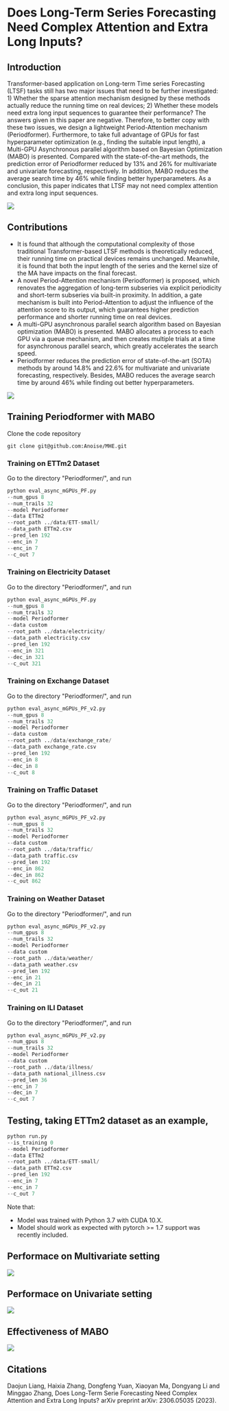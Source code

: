 # Does Long-Term Series Forecasting Need Complex Attention and Extra Long Inputs?


## Introduction
 Transformer-based application on Long-term Time series Forecasting (LTSF) tasks still has two major issues that need to be further investigated: 1) Whether the sparse attention mechanism designed by these methods actually reduce the running time on real devices; 2) Whether these models need extra long input sequences to guarantee their performance? The answers given in this paper are negative. Therefore, to better copy with these two issues, we design a lightweight Period-Attention mechanism (Periodformer). Furthermore, to take full advantage of GPUs for fast hyperparameter optimization (e.g., finding the suitable input length), a Multi-GPU Asynchronous parallel algorithm based on Bayesian Optimization (MABO) is presented. Compared with the state-of-the-art methods, the prediction error of Periodformer reduced by 13% and 26% for multivariate and univariate forecasting, respectively. In addition, MABO reduces the average search time by 46% while finding better hyperparameters. As a conclusion, this paper indicates that LTSF may not need complex attention and extra long input sequences.

<img src="https://github.com/liangdaojun/Periodformer/blob/main/Images/performance.jpg">


## Contributions

 - It is found that although the computational complexity of those traditional Transformer-based LTSF methods is theoretically reduced, their running time on practical devices remains unchanged. Meanwhile, it is found that both the input length of the series and the kernel size of the MA have impacts on the final forecast.
 - A novel Period-Attention mechanism (Periodformer) is proposed, which renovates the aggregation of long-term subseries via explicit periodicity and short-term subseries via built-in proximity. In addition, a gate mechanism is built into Period-Attention to adjust the influence of the attention score to its output, which guarantees higher prediction performance and shorter running time on real devices.
 - A multi-GPU asynchronous parallel search algorithm based on Bayesian optimization (MABO) is presented. MABO allocates a process to each GPU via a queue mechanism, and then creates multiple trials at a time for asynchronous parallel search, which greatly accelerates the search speed.
 - Periodformer reduces the prediction error of state-of-the-art (SOTA) methods by around 14.8\% and 22.6\% for multivariate and univariate forecasting, respectively. Besides, MABO reduces the average search time by around 46\% while finding out better hyperparameters.

<img src="https://github.com/liangdaojun/Periodformer/blob/main/Images/period_att.jpg">


## Training Periodformer with MABO
Clone the code repository
```git
git clone git@github.com:Anoise/MHE.git
```

### Training on ETTm2 Dataset
Go to the directory "Periodformer/", and run
```python
python eval_async_mGPUs_PF.py
--num_gpus 8
--num_trails 32
--model Periodformer
--data ETTm2
--root_path ../data/ETT-small/
--data_path ETTm2.csv
--pred_len 192
--enc_in 7
--enc_in 7
--c_out 7
```

### Training on Electricity Dataset
Go to the directory "Periodformer/", and run
```python
python eval_async_mGPUs_PF.py
--num_gpus 8
--num_trails 32
--model Periodformer
--data custom
--root_path ../data/electricity/
--data_path electricity.csv
--pred_len 192
--enc_in 321
--dec_in 321
--c_out 321
```

### Training on Exchange Dataset
Go to the directory "Periodformer/", and run
```python
python eval_async_mGPUs_PF_v2.py 
--num_gpus 8 
--num_trails 32 
--model Periodformer 
--data custom 
--root_path ../data/exchange_rate/ 
--data_path exchange_rate.csv  
--pred_len 192 
--enc_in 8 
--dec_in 8 
--c_out 8
```

### Training on Traffic Dataset
Go to the directory "Periodformer/", and run
```python
python eval_async_mGPUs_PF_v2.py
--num_gpus 8 
--num_trails 32 
--model Periodformer 
--data custom 
--root_path ../data/traffic/ 
--data_path traffic.csv  
--pred_len 192 
--enc_in 862 
--dec_in 862 
--c_out 862
```

### Training on Weather Dataset
Go to the directory "Periodformer/", and run
```python
python eval_async_mGPUs_PF_v2.py 
--num_gpus 8 
--num_trails 32 
--model Periodformer 
--data custom 
--root_path ../data/weather/ 
--data_path weather.csv  
--pred_len 192 
--enc_in 21 
--dec_in 21 
--c_out 21
```

### Training on ILI Dataset
Go to the directory "Periodformer/", and run
```python
python eval_async_mGPUs_PF_v2.py 
--num_gpus 8 
--num_trails 32 
--model Periodformer 
--data custom 
--root_path ../data/illness/ 
--data_path national_illness.csv  
--pred_len 36 
--enc_in 7 
--dec_in 7 
--c_out 7
```

## Testing, taking ETTm2 dataset as an example,
```python
python run.py
--is_training 0
--model Periodformer
--data ETTm2
--root_path ../data/ETT-small/
--data_path ETTm2.csv
--pred_len 192
--enc_in 7
--enc_in 7
--c_out 7
```

Note that:
- Model was trained with Python 3.7 with CUDA 10.X.
- Model should work as expected with pytorch >= 1.7 support was recently included.

## Performace on Multivariate setting

<img src="https://github.com/liangdaojun/Periodformer/blob/main/Images/tb_per_1.jpg">

## Performace on Univariate setting

<img src="https://github.com/liangdaojun/Periodformer/blob/main/Images/tb_per_2.jpg">

## Effectiveness of MABO

<img src="https://github.com/liangdaojun/Periodformer/blob/main/Images/mabo_per.jpg">

## Citations

Daojun Liang, Haixia Zhang, Dongfeng Yuan, Xiaoyan Ma, Dongyang Li and Minggao Zhang, Does Long-Term Serie Forecasting Need Complex Attention and Extra Long Inputs? arXiv preprint arXiv: 2306.05035 (2023).

